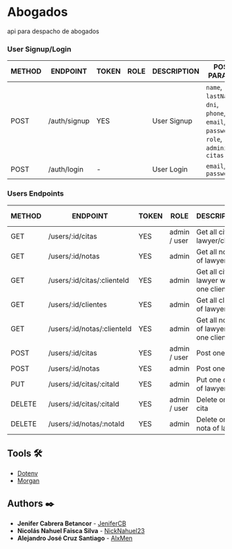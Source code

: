 # Abogados

api para despacho de abogados

### User Signup/Login

METHOD | ENDPOINT         | TOKEN | ROLE | DESCRIPTION              | POST PARAMS                                                                                   | RETURNS
-------|------------------|-------|------|--------------------------|-----------------------------------------------------------------------------------------------|--------------------
POST   | /auth/signup     | YES   |      | User Signup              | `name`, `lastName`, `dni`, `phone`, `email`, `password`, `role`, `admininfo`, `citas` | `token`
POST   | /auth/login      | -     |      | User Login               | `email`, `password`                                                                   | `token`

### Users Endpoints

METHOD | ENDPOINT         | TOKEN | ROLE | DESCRIPTION              | POST PARAMS                                     | RETURNS
-------|------------------|-------|------|--------------------------|-------------------------------------------------|--------------------
GET    | /users/:id/citas | YES | admin / user | Get all citas of lawyer/client | - | `id`
GET    | /users/:id/notas | YES | admin | Get all notas of lawyer | - | `id`
GET    | /users/:id/citas/:clienteId | YES | admin | Get all citas of lawyer with one client | - | `id`, `clientId` 
GET    | /users/:id/clientes | YES | admin | Get all clients of lawyer | - | `id` 
GET    | /users/:id/notas/:clienteId | YES | admin | Get all notas of lawyer with one client | - | `id`, `clientId` 
POST    | /users/:id/citas | YES | admin / user | Post one cita | - | `id`
POST    | /users/:id/notas | YES | admin | Post one note | - | `id`
PUT     | /users/:id/citas/:citaId | YES | admin | Put one cita of lawyer | - | `id` ,`citaId`
DELETE  | /users/:id/citas/:citaId | YES | admin / user | Delete one cita | - | `id` ,`citaId`
DELETE  | /users/:id/notas/:notaId | YES | admin | Delete one nota of lawyer | - | `id` ,`notaId`

## Tools 🛠️

* [Dotenv](https://www.npmjs.com/package/dotenv)
* [Morgan](https://www.npmjs.com/package/morgan)

## Authors ✒️

* **Jenifer Cabrera Betancor** - [JeniferCB](https://github.com/JeniferCB)
* **Nicolás Nahuel Faisca Silva** - [NickNahuel23](https://github.com/NickNahuel23)
* **Alejandro José Cruz Santiago** - [AlxMen](https://github.com/AlxMen)
